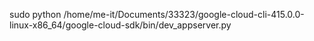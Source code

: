 sudo python /home/me-it/Documents/33323/google-cloud-cli-415.0.0-linux-x86_64/google-cloud-sdk/bin/dev_appserver.py 